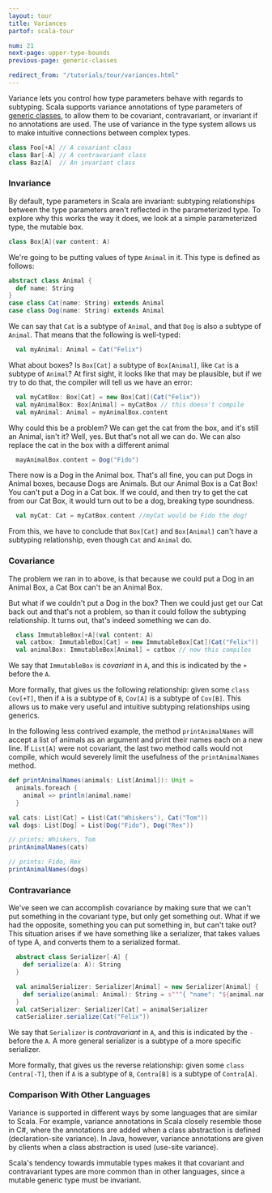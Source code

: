```yaml
---
layout: tour
title: Variances
partof: scala-tour

num: 21
next-page: upper-type-bounds
previous-page: generic-classes

redirect_from: "/tutorials/tour/variances.html"
---
```


Variance lets you control how type parameters behave with regards to subtyping. Scala supports variance annotations of type parameters of [generic classes](generic-classes.html), to allow them to be covariant, contravariant, or invariant if no annotations are used. The use of variance in the type system allows us to make intuitive connections between complex types.

```scala mdoc
class Foo[+A] // A covariant class
class Bar[-A] // A contravariant class
class Baz[A]  // An invariant class
```

### Invariance

By default, type parameters in Scala are invariant: subtyping relationships between the type parameters aren't reflected in the parameterized type. To explore why this works the way it does, we look at a simple parameterized type, the mutable box.

```scala mdoc
class Box[A](var content: A)
```

We're going to be putting values of type `Animal` in it. This type is defined as follows:

```scala mdoc
abstract class Animal {
  def name: String
}
case class Cat(name: String) extends Animal
case class Dog(name: String) extends Animal
```

We can say that `Cat` is a subtype of `Animal`, and that `Dog` is also a subtype of `Animal`. That means that the following is well-typed:

```scala mdoc
  val myAnimal: Animal = Cat("Felix")
```

What about boxes? Is `Box[Cat]` a subtype of `Box[Animal]`, like `Cat` is a subtype of `Animal`? At first sight, it looks like that may be plausible, but if we try to do that, the compiler will tell us we have an error:

```scala
  val myCatBox: Box[Cat] = new Box[Cat](Cat("Felix"))
  val myAnimalBox: Box[Animal] = myCatBox // this doesn't compile
  val myAnimal: Animal = myAnimalBox.content
```

Why could this be a problem? We can get the cat from the box, and it's still an Animal, isn't it? Well, yes. But that's not all we can do. We can also replace the cat in the box with a different animal

```scala
  mayAnimalBox.content = Dog("Fido")
```

There now is a Dog in the Animal box. That's all fine, you can put Dogs in Animal boxes, because Dogs are Animals. But our Animal Box is a Cat Box! You can't put a Dog in a Cat box. If we could, and then try to get the cat from our Cat Box, it would turn out to be a dog, breaking type soundness.

```scala
  val myCat: Cat = myCatBox.content //myCat would be Fido the dog!
```

From this, we have to conclude that `Box[Cat]` and `Box[Animal]` can't have a subtyping relationship, even though `Cat` and `Animal` do.

### Covariance

The problem we ran in to above, is that because we could put a Dog in an Animal Box, a Cat Box can't be an Animal Box.

But what if we couldn't put a Dog in the box? Then we could just get our Cat back out and that's not a problem, so than it could follow the subtyping relationship. It turns out, that's indeed something we can do.

```scala mdoc
  class ImmutableBox[+A](val content: A)
  val catbox: ImmutableBox[Cat] = new ImmutableBox[Cat](Cat("Felix"))
  val animalBox: ImmutableBox[Animal] = catbox // now this compiles
```

We say that `ImmutableBox` is *covariant* in `A`, and this is indicated by the `+` before the `A`.

More formally, that gives us the following relationship: given some `class Cov[+T]`, then if `A` is a subtype of `B`, `Cov[A]` is a subtype of `Cov[B]`. This allows us to make very useful and intuitive subtyping relationships using generics.

In the following less contrived example, the method `printAnimalNames` will accept a list of animals as an argument and print their names each on a new line. If `List[A]` were not covariant, the last two method calls would not compile, which would severely limit the usefulness of the `printAnimalNames` method.

```scala mdoc
def printAnimalNames(animals: List[Animal]): Unit =
  animals.foreach {
    animal => println(animal.name)
  }

val cats: List[Cat] = List(Cat("Whiskers"), Cat("Tom"))
val dogs: List[Dog] = List(Dog("Fido"), Dog("Rex"))

// prints: Whiskers, Tom
printAnimalNames(cats)

// prints: Fido, Rex
printAnimalNames(dogs)
```

### Contravariance

We've seen we can accomplish covariance by making sure that we can't put something in the covariant type, but only get something out. What if we had the opposite, something you can put something in, but can't take out? This situation arises if we have something like a serializer, that takes values of type A, and converts them to a serialized format.

```scala mdoc
  abstract class Serializer[-A] {
    def serialize(a: A): String
  }

  val animalSerializer: Serializer[Animal] = new Serializer[Animal] {
    def serialize(animal: Animal): String = s"""{ "name": "${animal.name}" }""" 
  }
  val catSerializer: Serializer[Cat] = animalSerializer
  catSerializer.serialize(Cat("Felix"))
```

We say that `Serializer` is *contravariant* in `A`, and this is indicated by the `-` before the `A`. A more general serializer is a subtype of a more specific serializer.

More formally, that gives us the reverse relationship: given some `class Contra[-T]`, then if `A` is a subtype of `B`, `Contra[B]` is a subtype of `Contra[A]`. 

### Comparison With Other Languages

Variance is supported in different ways by some languages that are similar to Scala. For example, variance annotations in Scala closely resemble those in C#, where the annotations are added when a class abstraction is defined (declaration-site variance). In Java, however, variance annotations are given by clients when a class abstraction is used (use-site variance).

Scala's tendency towards immutable types makes it that covariant and contravariant types are more common than in other languages, since a mutable generic type must be invariant.
